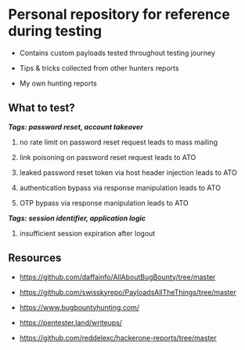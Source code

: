 # Personal repository for reference during testing

- Contains custom payloads tested throughout testing journey

- Tips & tricks collected from other hunters reports

- My own hunting reports

## What to test?

***Tags: password reset, account takeover***
1. no rate limit on password reset request leads to mass mailing

2. link poisoning on password reset request leads to ATO

3. leaked password reset token via host header injection leads to ATO

4. authentication bypass via response manipulation leads to ATO

5. OTP bypass via response manipulation leads to ATO

***Tags: session identifier, application logic***

1. insufficient session expiration after logout



## Resources

- https://github.com/daffainfo/AllAboutBugBounty/tree/master

- https://github.com/swisskyrepo/PayloadsAllTheThings/tree/master

- https://www.bugbountyhunting.com/

- https://pentester.land/writeups/

- https://github.com/reddelexc/hackerone-reports/tree/master
